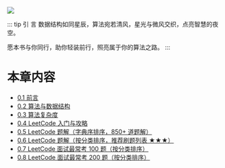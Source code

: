 ![](https://qcdn.itcharge.cn/images/20250923152426.png)

::: tip 引  言
数据结构如同星辰，算法宛若清风，星光与微风交织，点亮智慧的夜空。

愿本书与你同行，助你轻装前行，照亮属于你的算法之路。
:::

# 本章内容

- [0.1 前言](https://github.com/ITCharge/AlgoNote/tree/main/docs/00_preface/00_01_preface.md)
- [0.2 算法与数据结构](https://github.com/ITCharge/AlgoNote/tree/main/docs/00_preface/00_02_data_structures_algorithms.md)
- [0.3 算法复杂度](https://github.com/ITCharge/AlgoNote/tree/main/docs/00_preface/00_03_algorithm_complexity.md)
- [0.4 LeetCode 入门与攻略](https://github.com/ITCharge/AlgoNote/tree/main/docs/00_preface/00_04_leetcode_guide.md)
- [0.5 LeetCode 题解（字典序排序，850+ 道题解）](https://github.com/ITCharge/AlgoNote/tree/main/docs/00_preface/00_05_solutions_list.md)
- [0.6 LeetCode 题解（按分类排序，推荐刷题列表 ★★★）](https://github.com/ITCharge/AlgoNote/tree/main/docs/00_preface/00_06_categories_list.md)
- [0.7 LeetCode 面试最常考 100 题（按分类排序）](https://github.com/ITCharge/AlgoNote/tree/main/docs/00_preface/00_07_interview_100_list.md)
- [0.8 LeetCode 面试最常考 200 题（按分类排序）](https://github.com/ITCharge/AlgoNote/tree/main/docs/00_preface/00_08_interview_200_list.md)